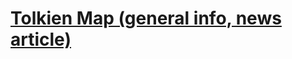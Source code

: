 # [Tolkien Map (general info, news article)](https://community.fantasyflightgames.com/topic/218955-tolkien-map-general-info-news-article/)

